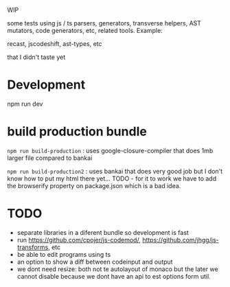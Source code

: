 WIP

some tests using js / ts parsers, generators, transverse helpers, AST mutators, code generators, etc, related tools. Example: 

recast, jscodeshift, ast-types, etc 

that I didn't taste yet



# Development

npm run dev

# build production bundle


`npm run build-production` : uses google-closure-compiler that does 1mb larger file compared to bankai

`npm run build-production2` : uses bankai that does very good job but I don't know how to put my html there yet... TODO - for it to work we have to add the browserify property on package.json which is a bad idea. 


# TODO

 * separate libraries in a diferent bundle so development is fast
 * run https://github.com/cpojer/js-codemod/, https://github.com/jhgg/js-transforms, etc
 * be able to edit programs using ts
 * an option to show a diff between codeinput and output
 * we dont need resize: both not te autolayout of monaco but the later we cannot disable because we dont have an api to est options form util. 